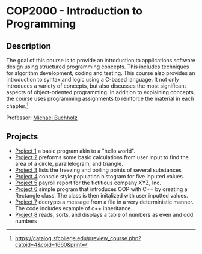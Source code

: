 # COP2000 - Introduction to Programming

## Description
The goal of this course is to provide an introduction to applications software design using structured programming concepts. This includes techniques for algorithm development, coding and testing. This course also provides an introduction to syntax and logic using a C-based language. It not only introduces a variety of concepts, but also discusses the most significant aspects of object-oriented programming. In addition to explaining concepts, the course uses programming assignments to reinforce the material in each chapter.[^1]

Professor: [Michael Buchholz](https://www.sfcollege.edu/ite/contact/index) 

## Projects
- [Project 1](./Project%201/) a basic program akin to a "hello world".
- [Project 2](./Project%202/) preforms some basic calculations from user input to find the area of a circle, parallelogram, and triangle.
- [Project 3](./Project%203/) lists the freezing and boiling points of several substances
- [Project 4](./Project%204/) console style population histogram for five inputed values.
- [Project 5](./Project%205/) payroll report for the fictitious company XYZ, Inc.
- [Project 6](./Project%206/) simple program that introduces OOP with C++ by creating a Rectangle class. The class is then initalized with user inputted values. 
- [Project 7](./Project%207/) decrypts a message from a file in a very deterministic manner. The code includes example of c++ inheritance.
- [Project 8](./Project%208/) reads, sorts, and displays a table of numbers as even and odd numbers



[^1]:https://catalog.sfcollege.edu/preview_course.php?catoid=4&coid=1660&print

